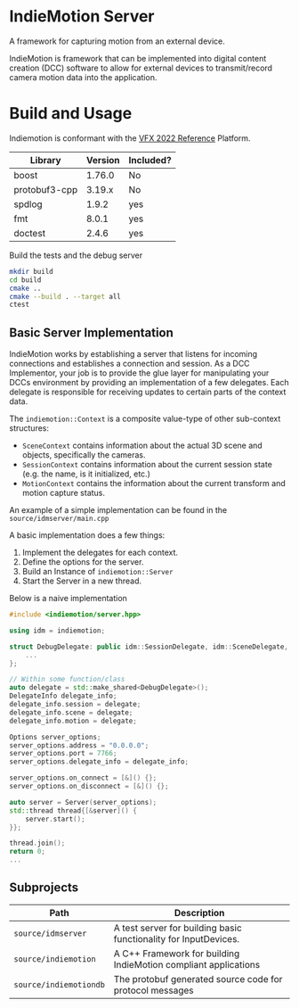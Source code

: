 # IndieMotion Server 
A framework for capturing motion from an external device.

IndieMotion is framework that can be implemented into digital content creation (DCC) software
to allow for external devices to transmit/record camera motion data into the application.

# Build and Usage
Indiemotion is conformant with the [VFX 2022 Reference](https://vfxplatform.com) Platform. 

| Library | Version | Included? |
| ------------ | ------------- | ----------|
boost | 1.76.0 | No
protobuf3-cpp | 3.19.x | No
spdlog | 1.9.2 | yes |
fmt | 8.0.1| yes |
doctest | 2.4.6 | yes|

Build the tests and the debug server
```bash
mkdir build
cd build
cmake ..
cmake --build . --target all
ctest
```

## Basic Server Implementation
IndieMotion works by establishing a server that listens for incoming connections
and establishes a connection and session. As a DCC Implementor, your job is to provide the glue
layer for manipulating your DCCs environment by providing an implementation of a few delegates. Each delegate is 
responsible for receiving updates to certain parts of the context data.

The `indiemotion::Context` is a composite value-type of other sub-context structures:
- `SceneContext` contains information about the actual 3D scene and objects, specifically the cameras.
- `SessionContext` contains information about the current session state (e.g. the name, is it initialized, etc.)
- `MotionContext` contains the information about the current transform and motion capture status.

An example of a simple implementation can be found in the `source/idmserver/main.cpp`

A basic implementation does a few things:
1. Implement the delegates for each context.
2. Define the options for the server.
3. Build an Instance of `indiemotion::Server`
4. Start the Server in a new thread.

Below is a naive implementation
```cpp
#include <indiemotion/server.hpp>

using idm = indiemotion;

struct DebugDelegate: public idm::SessionDelegate, idm::SceneDelegate, idm::MotionDelegate {
    ...
};

// Within some function/class
auto delegate = std::make_shared<DebugDelegate>();
DelegateInfo delegate_info;
delegate_info.session = delegate;
delegate_info.scene = delegate;
delegate_info.motion = delegate;

Options server_options;
server_options.address = "0.0.0.0";
server_options.port = 7766;
server_options.delegate_info = delegate_info;

server_options.on_connect = [&]() {};
server_options.on_disconnect = [&]() {};

auto server = Server(server_options);
std::thread thread{[&server]() {
    server.start();
}};

thread.join();
return 0;
...
```

## Subprojects
| Path | Description|
|-----|----|
| `source/idmserver` | A test server for building basic functionality for InputDevices. |
| `source/indiemotion` | A C++ Framework for building IndieMotion compliant applications |
| `source/indiemotiondb` | The protobuf generated source code for protocol messages |
